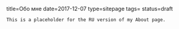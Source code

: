 title=Обо мне
date=2017-12-07
type=sitepage
tags=
status=draft
~~~~~~
This is a placeholder for the RU version of my About page.
